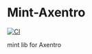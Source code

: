 # Mint-Axentro

[![CI](https://github.com/Axentro/mint-axentro/actions/workflows/ci.yml/badge.svg)](https://github.com/Axentro/mint-axentro/actions/workflows/ci.yml)

mint lib for Axentro
